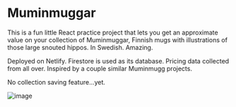 # Muminmuggar

This is a fun little React practice project that lets you get an approximate value on your collection of Muminmuggar, Finnish mugs with illustrations of those large snouted hippos. In Swedish. Amazing.

Deployed on Netlify. Firestore is used as its database. Pricing data collected from all over. Inspired by a couple similar Muminmugg projects.

No collection saving feature...yet.

![image](https://user-images.githubusercontent.com/54509721/162327592-961e7908-0222-4507-9425-2834d4f8e780.png)
